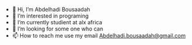- 👋 Hi, I’m Abdelhadi Bousaadah
- 👀 I’m interested in programing 
- 🌱 I’m currently studient at alx africa
- 💞️ I’m looking for some one who can 
- 📫 How to reach me use my email Abdelhadi.bousaadah@gmail.com
